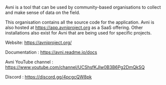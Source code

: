 Avni is a tool that can be used by community-based organisations to collect and make sense of data on the field.

This organisation contains all the source code for the application. Avni is also hosted at https://app.avniproject.org as a SaaS offering. Other installations also exist for Avni that are being used for specific projects.

Website: https://avniproject.org/

Documentation : https://avni.readme.io/docs

Avni YouTube channel : https://www.youtube.com/channel/UCShsfKJlw0B3B6Pg2DmQkSQ

Discord : https://discord.gg/4pcgcQW8pk

